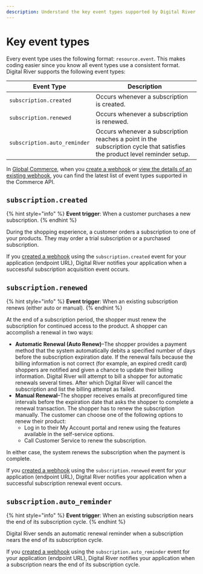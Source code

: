 ```yaml
---
description: Understand the key event types supported by Digital River.
---
```


# Key event types

Every event type uses the following format: `resource.event`. This makes coding easier since you know all event types use a consistent format. Digital River supports the following event types:

| Event Type                   | Description                                                                                                                |
| ---------------------------- | -------------------------------------------------------------------------------------------------------------------------- |
| `subscription.created`       | Occurs whenever a subscription is created.                                                                                 |
| `subscription.renewed`       | Occurs whenever a subscription is renewed.                                                                                 |
| `subscription.auto_reminder` | Occurs whenever a subscription reaches a point in the subscription cycle that satisfies the product level reminder setup.  |

In [Global Commerce](https://gc.digitalriver.com/gc/ent/login.do), when you [create a webhook](../webhooks/creating-a-webhook.md) or [view the details of an existing webhook](../webhooks/searching-for-a-webhook.md), you can find the latest list of event types supported in the Commerce API.

## **`subscription.created`**

{% hint style="info" %}
**Event trigger**: When a customer purchases a new subscription.
{% endhint %}

During the shopping experience, a customer orders a subscription to one of your products. They may order a trial subscription or a purchased subscription.

If you [created a webhook](../webhooks/creating-a-webhook.md) using the `subscription.created` event for your application (endpoint URL), Digital River notifies your application when a successful subscription acquisition event occurs.

## `subscription.renewed`

{% hint style="info" %}
**Event trigger**: When an existing subscription renews (either auto or manual).
{% endhint %}

At the end of a subscription period, the shopper must renew the subscription for continued access to the product. A shopper can accomplish a renewal in two ways:

* **Automatic Renewal (Auto Renew)**–The shopper provides a payment method that the system automatically debits a specified number of days before the subscription expiration date. If the renewal fails because the billing information is not correct (for example, an expired credit card) shoppers are notified and given a chance to update their billing information. Digital River will attempt to bill a shopper for automatic renewals several times. After which Digital River will cancel the subscription and list the billing attempt as failed.
* **Manual Renewal**–The shopper receives emails at preconfigured time intervals before the expiration date that asks the shopper to complete a renewal transaction. The shopper has to renew the subscription manually. The customer can choose one of the following options to renew their product:
  * Log in to their My Account portal and renew using the features available in the self-service options.
  * Call Customer Service to renew the subscription.

In either case, the system renews the subscription when the payment is complete.

If you [created a webhook](../webhooks/creating-a-webhook.md) using the `subscription.renewed` event for your application (endpoint URL), Digital River notifies your application when a successful subscription renewal event occurs.

## `subscription.auto_reminder`

{% hint style="info" %}
**Event trigger**: When an existing subscription nears the end of its subscription cycle.
{% endhint %}

Digital River sends an automatic renewal reminder when a subscription nears the end of its subscription cycle.&#x20;

If you [created a webhook](../webhooks/creating-a-webhook.md) using the `subscription.auto_reminder` event for your application (endpoint URL), Digital River notifies your application when a subscription nears the end of its subscription cycle.

